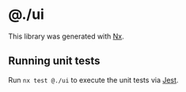 # @./ui

This library was generated with [Nx](https://nx.dev).

## Running unit tests

Run `nx test @./ui` to execute the unit tests via [Jest](https://jestjs.io).
